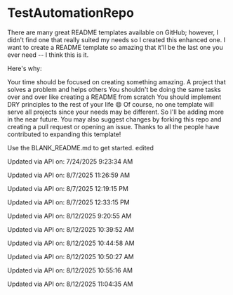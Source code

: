 # TestAutomationRepo
There are many great README templates available on GitHub; however, I didn't find one that really suited my needs so I created this enhanced one. I want to create a README template so amazing that it'll be the last one you ever need -- I think this is it.

Here's why:

Your time should be focused on creating something amazing. A project that solves a problem and helps others You shouldn't be doing the same tasks over and over like creating a README from scratch You should implement DRY principles to the rest of your life 😄 Of course, no one template will serve all projects since your needs may be different. So I'll be adding more in the near future. You may also suggest changes by forking this repo and creating a pull request or opening an issue. Thanks to all the people have contributed to expanding this template!

Use the BLANK_README.md to get started.
edited


Updated via API on: 7/24/2025 9:23:34 AM

Updated via API on: 8/7/2025 11:26:59 AM

Updated via API on: 8/7/2025 12:19:15 PM

Updated via API on: 8/7/2025 12:33:15 PM

Updated via API on: 8/12/2025 9:20:55 AM

Updated via API on: 8/12/2025 10:39:52 AM

Updated via API on: 8/12/2025 10:44:58 AM

Updated via API on: 8/12/2025 10:50:27 AM

Updated via API on: 8/12/2025 10:55:16 AM

Updated via API on: 8/12/2025 11:04:35 AM